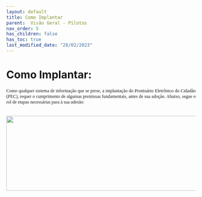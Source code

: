 ```yaml
---
layout: default
title: Como Implantar
parent:  Visão Geral - Pilotos
nav_order: 5
has_children: false
has_toc: true
last_modified_date: "28/02/2023"
---
```


<style>
    p{
        text-align:justify;
        font-family:Verdana;
        font-size:12px;
    }
    img{
        width:1024px;
        height:200px;                
    }
</style>

<h1>Como Implantar:</h1>

<p>Como qualquer sistema de informação que se prese, a implantação do Prontuário Eletrônico do Cidadão (PEC),
requer o cumprimento de algumas premissas fundamentais, antes de sua adoção. Abaixo, segue o rol de etapas necessárias para à sua adesão: </p>
<br>
<img src="./media/como_implantar.png">





